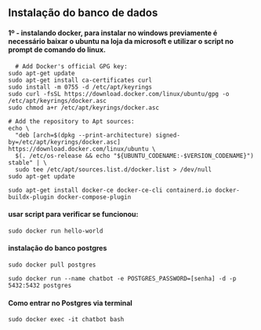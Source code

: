 <h2>Instalação do banco de dados</h2>

<h4>1º - instalando docker, para instalar no windows previamente é necessário baixar o ubuntu na loja da microsoft e utilizar o script no prompt de comando do linux.</h4>

```
  # Add Docker's official GPG key:
sudo apt-get update
sudo apt-get install ca-certificates curl
sudo install -m 0755 -d /etc/apt/keyrings
sudo curl -fsSL https://download.docker.com/linux/ubuntu/gpg -o /etc/apt/keyrings/docker.asc
sudo chmod a+r /etc/apt/keyrings/docker.asc

# Add the repository to Apt sources:
echo \
  "deb [arch=$(dpkg --print-architecture) signed-by=/etc/apt/keyrings/docker.asc] https://download.docker.com/linux/ubuntu \
  $(. /etc/os-release && echo "${UBUNTU_CODENAME:-$VERSION_CODENAME}") stable" | \
  sudo tee /etc/apt/sources.list.d/docker.list > /dev/null
sudo apt-get update
```

```
sudo apt-get install docker-ce docker-ce-cli containerd.io docker-buildx-plugin docker-compose-plugin
```
<h4>usar script para verificar se funcionou: </h4>

```
sudo docker run hello-world
```

<h4>instalação do banco postgres</h4>

```
sudo docker pull postgres
```

```
sudo docker run --name chatbot -e POSTGRES_PASSWORD=[senha] -d -p 5432:5432 postgres
```

<h4>Como entrar no Postgres via terminal</h4>

```
sudo docker exec -it chatbot bash
```
